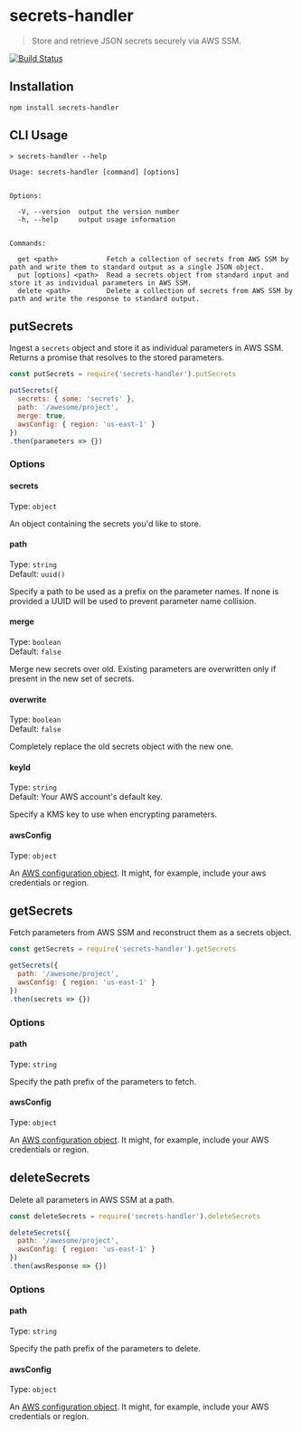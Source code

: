 # secrets-handler

> Store and retrieve JSON secrets securely via AWS SSM.

[![Build Status](https://travis-ci.org/uberops/secrets-handler.svg?branch=master)](https://travis-ci.org/uberops/secrets-handler)

## Installation
`npm install secrets-handler`



## CLI Usage
```
> secrets-handler --help

Usage: secrets-handler [command] [options]


Options:

  -V, --version  output the version number
  -h, --help     output usage information


Commands:

  get <path>            Fetch a collection of secrets from AWS SSM by path and write them to standard output as a single JSON object.
  put [options] <path>  Read a secrets object from standard input and store it as individual parameters in AWS SSM.
  delete <path>         Delete a collection of secrets from AWS SSM by path and write the response to standard output.

```



## putSecrets
Ingest a `secrets` object and store it as individual parameters in AWS SSM. Returns a promise that resolves to the stored parameters.

```js
const putSecrets = require('secrets-handler').putSecrets

putSecrets({
  secrets: { some: 'secrets' },
  path: '/awesome/project',
  merge: true,
  awsConfig: { region: 'us-east-1' }
})
.then(parameters => {})
```

### Options

#### secrets
Type: `object`  

An object containing the secrets you'd like to store.  


#### path
Type: `string`  
Default: `uuid()`  

Specify a path to be used as a prefix on the parameter names. If none is provided a UUID will be used to prevent parameter name collision.


#### merge
Type: `boolean`  
Default: `false`  

Merge new secrets over old. Existing parameters are overwritten only if present in the new set of secrets.


#### overwrite
Type: `boolean`  
Default: `false`  

Completely replace the old secrets object with the new one.


#### keyId
Type: `string`  
Default: Your AWS account's default key.  

Specify a KMS key to use when encrypting parameters.


#### awsConfig
Type: `object`  

An [AWS configuration object](http://docs.aws.amazon.com/AWSJavaScriptSDK/latest/AWS/Config.html).  It might, for example, include your aws credentials or region.  



## getSecrets
Fetch parameters from AWS SSM and reconstruct them as a secrets object.
```js
const getSecrets = require('secrets-handler').getSecrets

getSecrets({
  path: '/awesome/project',
  awsConfig: { region: 'us-east-1' }
})
.then(secrets => {})
```

### Options


#### path
Type: `string`  

Specify the path prefix of the parameters to fetch.


#### awsConfig
Type: `object`  

An [AWS configuration object](http://docs.aws.amazon.com/AWSJavaScriptSDK/latest/AWS/Config.html).  It might, for example, include your AWS credentials or region.  



## deleteSecrets
Delete all parameters in AWS SSM at a path.
```js
const deleteSecrets = require('secrets-handler').deleteSecrets

deleteSecrets({
  path: '/awesome/project',
  awsConfig: { region: 'us-east-1' }
})
.then(awsResponse => {})
```

### Options


#### path
Type: `string`  

Specify the path prefix of the parameters to delete.


#### awsConfig
Type: `object`  

An [AWS configuration object](http://docs.aws.amazon.com/AWSJavaScriptSDK/latest/AWS/Config.html).  It might, for example, include your AWS credentials or region.  
